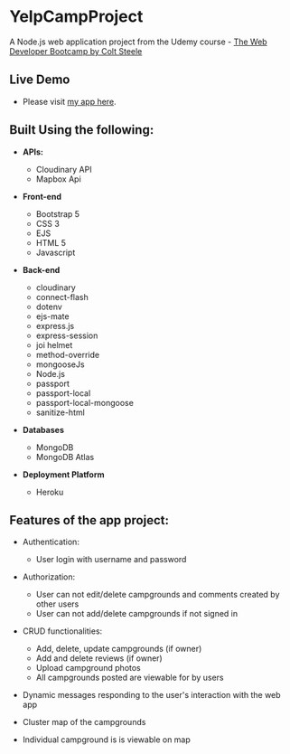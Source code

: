 # YelpCampProject
A Node.js web application project from the Udemy course - [The Web Developer Bootcamp by Colt Steele](https://www.udemy.com/course/the-web-developer-bootcamp/)

## Live Demo 
- Please visit [my app here](https://nameless-forest-36356.herokuapp.com/).

## Built Using the following:
- **APIs:**
    - Cloudinary API
    - Mapbox Api

- **Front-end** 
    - Bootstrap 5
    - CSS 3
    - EJS
    - HTML 5
    - Javascript

- **Back-end**
    - cloudinary 
    - connect-flash 
    - dotenv 
    - ejs-mate 
    - express.js 
    - express-session 
    - joi helmet
    - method-override
    - mongooseJs
    - Node.js
    - passport
    - passport-local
    - passport-local-mongoose
    - sanitize-html

- **Databases**
    - MongoDB
    - MongoDB Atlas

- **Deployment Platform**
    - Heroku

## Features of the app project:

- Authentication:
    - User login with username and password

- Authorization:
    -   User can not edit/delete campgrounds and comments created by other users
    - User can not add/delete campgrounds if not signed in

- CRUD functionalities:
    - Add, delete, update campgrounds (if owner)
    - Add and delete reviews (if owner)
    - Upload campground photos
    - All campgrounds posted are viewable for by users
   
- Dynamic messages responding to the user's interaction with the web app

- Cluster map of the campgrounds

- Individual campground is is viewable on map


